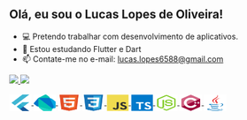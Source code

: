  <h2>Olá, eu sou o Lucas Lopes de Oliveira!</h2>
 
- 💻 Pretendo trabalhar com desenvolvimento de aplicativos.
- 🌱 Estou estudando Flutter e Dart
- 📫 Contate-me no e-mail: lucas.lopes6588@gmail.com

 <div>
  <a href="https://github.com/Lucas-Olv">
  <img height="160em" src="https://github-readme-stats.vercel.app/api?username=Lucas-Olv&show_icons=true&theme=tokyonight&include_all_commits=true&count_private=true"/>
  <img height="160em" src="https://github-readme-stats.vercel.app/api/top-langs/?username=Lucas-Olv&layout=compact&langs_count=10&theme=tokyonight"/>
</div>
<div style="display: inline_block"><br>
  <img align="center" alt="Lucas-Flutter" height="30" width="40" src="https://github.com/devicons/devicon/blob/master/icons/flutter/flutter-original.svg">
  <img align="center" alt="Lucas-Dart" height="30" width="40" src="https://github.com/devicons/devicon/blob/master/icons/dart/dart-original.svg">
  <img align="center" alt="Lucas-HTML" height="30" width="40" src="https://github.com/devicons/devicon/blob/master/icons/html5/html5-original.svg">
  <img align="center" alt="Lucas-CSS" height="30" width="40" src="https://github.com/devicons/devicon/blob/master/icons/css3/css3-original.svg">
  <img align="center" alt="Lucas-JS" height="30" width="40" src="https://github.com/devicons/devicon/blob/master/icons/javascript/javascript-original.svg">
  <img align="center" alt="Lucas-C++" height="30" width="40" src="https://github.com/devicons/devicon/blob/master/icons/typescript/typescript-original.svg">
  <img align="center" alt="Lucas-C++" height="30" width="40" src="https://github.com/devicons/devicon/blob/master/icons/nodejs/nodejs-original.svg">
  <img align="center" alt="Lucas-C++" height="30" width="40" src="https://github.com/devicons/devicon/blob/master/icons/cplusplus/cplusplus-original.svg">
  <img align="center" alt="Lucas-C++" height="30" width="40" src="https://github.com/devicons/devicon/blob/master/icons/java/java-original.svg">
  
 </div>
 

<!---
Lucas-Olv/Lucas-Olv is a ✨ special ✨ repository because its `README.md` (this file) appears on your GitHub profile.
You can click the Preview link to take a look at your changes.
--->
